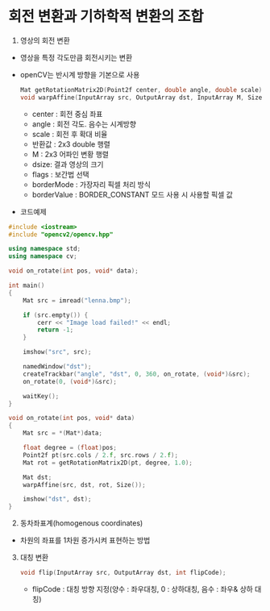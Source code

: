 # 회전 변환과 기하학적 변환의 조합

1. 영상의 회전 변환
* 영상을 특정 각도만큼 회전시키는 변환
* openCV는 반시계 방향을 기본으로 사용
    ```cpp
    Mat getRotationMatrix2D(Point2f center, double angle, double scale);
    void warpAffine(InputArray src, OutputArray dst, InputArray M, Size dsize, inf flags = INTER_LINEAR, int borderMode = BORDER_CONSTANT, const Scalar& border Value = Scalar());
    ```
    + center : 회전 중심 좌표
    + angle : 회전 각도. 음수는 시계방향
    + scale : 회전 후 확대 비율
    + 반환값 : 2x3 double 행렬
    + M : 2x3 어파인 변황 행렬
    + dsize: 결과 영상의 크기
    + flags : 보간법 선택
    + borderMode : 가장자리 픽셀 처리 방식
    + borderValue : BORDER_CONSTANT 모드 사용 시 사용할 픽셀 값

* 코드예제
```cpp
#include <iostream>
#include "opencv2/opencv.hpp"

using namespace std;
using namespace cv;

void on_rotate(int pos, void* data);

int main()
{
	Mat src = imread("lenna.bmp");

	if (src.empty()) {
		cerr << "Image load failed!" << endl;
		return -1;
	}

	imshow("src", src);

	namedWindow("dst");
	createTrackbar("angle", "dst", 0, 360, on_rotate, (void*)&src);
	on_rotate(0, (void*)&src);

	waitKey();
}

void on_rotate(int pos, void* data)
{
	Mat src = *(Mat*)data;

	float degree = (float)pos;
	Point2f pt(src.cols / 2.f, src.rows / 2.f);
	Mat rot = getRotationMatrix2D(pt, degree, 1.0);

	Mat dst;
	warpAffine(src, dst, rot, Size());

	imshow("dst", dst);
}
```

2. 동차좌표계(homogenous coordinates)
* 차원의 좌표를 1차원 증가시켜  표현하는 방법

3. 대칭 변환
    ```cpp
    void flip(InputArray src, OutputArray dst, int flipCode);
    ```
    + flipCode : 대칭 방향 지정(양수 : 좌우대칭, 0 : 상하대칭, 음수 : 좌우& 상하 대칭)
